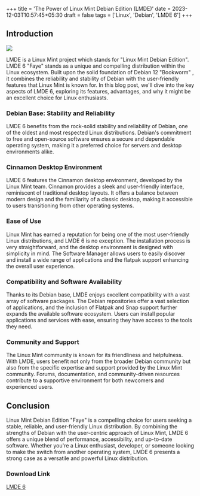 +++
title = 'The Power of Linux Mint Debian Edition (LMDE)'
date = 2023-12-03T10:57:45+05:30
draft = false
tags = ['Linux', 'Debian', 'LMDE 6']
+++

## Introduction

![](/images/LMDE/lmde-6.png)

LMDE is a Linux Mint project which stands for "Linux Mint Debian Edition". LMDE 6 "Faye" stands as a unique and compelling distribution within the Linux ecosystem. Built upon the solid foundation of Debian 12 "Bookworm" , it combines the reliability and stability of Debian with the user-friendly features that Linux Mint is known for. In this blog post, we'll dive into the key aspects of LMDE 6, exploring its features, advantages, and why it might be an excellent choice for Linux enthusiasts.

### Debian Base: Stability and Reliability

LMDE 6 benefits from the rock-solid stability and reliability of Debian, one of the oldest and most respected Linux distributions. Debian's commitment to free and open-source software ensures a secure and dependable operating system, making it a preferred choice for servers and desktop environments alike.

### Cinnamon Desktop Environment

LMDE 6 features the Cinnamon desktop environment, developed by the Linux Mint team. Cinnamon provides a sleek and user-friendly interface, reminiscent of traditional desktop layouts. It offers a balance between modern design and the familiarity of a classic desktop, making it accessible to users transitioning from other operating systems.

### Ease of Use

Linux Mint has earned a reputation for being one of the most user-friendly Linux distributions, and LMDE 6 is no exception. The installation process is very straightforward, and the desktop environment is designed with simplicity in mind. The Software Manager allows users to easily discover and install a wide range of applications and the flatpak support enhancing the overall user experience.

### Compatibility and Software Availability

Thanks to its Debian base, LMDE enjoys excellent compatibility with a vast array of software packages. The Debian repositories offer a vast selection of applications, and the inclusion of Flatpak and Snap support further expands the available software ecosystem. Users can install popular applications and services with ease, ensuring they have access to the tools they need.

### Community and Support

The Linux Mint community is known for its friendliness and helpfulness. With LMDE, users benefit not only from the broader Debian community but also from the specific expertise and support provided by the Linux Mint community. Forums, documentation, and community-driven resources contribute to a supportive environment for both newcomers and experienced users.

## Conclusion

Linux Mint Debian Edition "Faye" is a compelling choice for users seeking a stable, reliable, and user-friendly Linux distribution. By combining the strengths of Debian with the user-centric approach of Linux Mint, LMDE 6 offers a unique blend of performance, accessibility, and up-to-date software. Whether you're a Linux enthusiast, developer, or someone looking to make the switch from another operating system, LMDE 6 presents a strong case as a versatile and powerful Linux distribution.

### Download Link

[LMDE 6](https://linuxmint.com/download_lmde.php)
